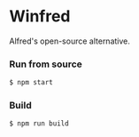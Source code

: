 # Winfred

Alfred's open-source alternative.

### Run from source

````bash
$ npm start
````

### Build

````bash
$ npm run build
````
